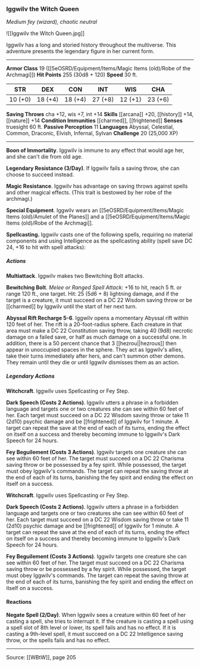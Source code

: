 ### Iggwilv the Witch Queen
_Medium fey (wizard), chaotic neutral_

![[Iggwilv the Witch Queen.jpg]]

Iggwilv has a long and storied history throughout the multiverse. This adventure presents the legendary figure in her current form.




---

**Armor Class** 19 ([[5eOSRD/Equipment/Items/Magic Items (old)/Robe of the Archmagi]])
**Hit Points** 255 (30d8 + 120)
**Speed** 30 ft.

| STR     | DEX     | CON     | INT     | WIS     | CHA     |
|---------|---------|---------|---------|---------|---------|
| 10 (+0) | 18 (+4) | 18 (+4) | 27 (+8) | 12 (+1) | 23 (+6) |

**Saving Throws** cha +12, wis +7, int +14
**Skills** [[arcana]] +20, [[history]] +14, [[nature]] +14
**Condition Immunities** [[charmed]], [[frightened]]
**Senses** truesight 60 ft.
**Passive Perception** 11
**Languages** Abyssal, Celestial, Common, Draconic, Elvish, Infernal, Sylvan
**Challenge** 20 (25,000 XP)

---

**Boon of Immortality**. Iggwilv is immune to any effect that would age her, and she can't die from old age.

**Legendary Resistance (3/Day)**. If Iggwilv fails a saving throw, she can choose to succeed instead.

**Magic Resistance**. Iggwilv has advantage on saving throws against spells and other magical effects. (This trait is bestowed by her robe of the archmagi.)

**Special Equipment**. Iggwilv wears an [[5eOSRD/Equipment/Items/Magic Items (old)/Amulet of the Planes]] and a [[5eOSRD/Equipment/Items/Magic Items (old)/Robe of the Archmagi]].

**Spellcasting.** Iggwilv casts one of the following spells, requiring no material components and using Intelligence as the spellcasting ability (spell save DC 24, +16 to hit with spell attacks):

##### Actions
**Multiattack**. Iggwilv makes two Bewitching Bolt attacks.

**Bewitching Bolt**. _Melee or Ranged Spell Attack:_ +16 to hit, reach 5 ft. or range 120 ft., one target. Hit: 25 (5d6 + 8) lightning damage, and if the target is a creature, it must succeed on a DC 22 Wisdom saving throw or be [[charmed]] by Iggwilv until the start of her next turn.

**Abyssal Rift Recharge 5-6**. Iggwilv opens a momentary Abyssal rift within 120 feet of her. The rift is a 20-foot-radius sphere. Each creature in that area must make a DC 22 Constitution saving throw, taking 40 (9d8) necrotic damage on a failed save, or half as much damage on a successful one. In addition, there is a 50 percent chance that 3 [[hezrou||hezrous]] then appear in unoccupied spaces in the sphere. They act as Iggwilv's allies, take their turns immediately after hers, and can't summon other demons. They remain until they die or until Iggwilv dismisses them as an action.

##### Legendary Actions
**Witchcraft**. Iggwilv uses Spellcasting or Fey Step.

**Dark Speech (Costs 2 Actions)**. Iggwilv utters a phrase in a forbidden language and targets one or two creatures she can see within 60 feet of her. Each target must succeed on a DC 22 Wisdom saving throw or take 11 (2d10) psychic damage and be [[frightened]] of Iggwilv for 1 minute. A target can repeat the save at the end of each of its turns, ending the effect on itself on a success and thereby becoming immune to Iggwilv's Dark Speech for 24 hours.

**Fey Beguilement (Costs 3 Actions)**. Iggwilv targets one creature she can see within 60 feet of her. The target must succeed on a DC 22 Charisma saving throw or be possessed by a fey spirit. While possessed, the target must obey Iggwilv's commands. The target can repeat the saving throw at the end of each of its turns, banishing the fey spirit and ending the effect on itself on a success.

**Witchcraft**. Iggwilv uses Spellcasting or Fey Step.

**Dark Speech (Costs 2 Actions)**. Iggwilv utters a phrase in a forbidden language and targets one or two creatures she can see within 60 feet of her. Each target must succeed on a DC 22 Wisdom saving throw or take 11 (2d10) psychic damage and be [[frightened]] of Iggwilv for 1 minute. A target can repeat the save at the end of each of its turns, ending the effect on itself on a success and thereby becoming immune to Iggwilv's Dark Speech for 24 hours.

**Fey Beguilement (Costs 3 Actions)**. Iggwilv targets one creature she can see within 60 feet of her. The target must succeed on a DC 22 Charisma saving throw or be possessed by a fey spirit. While possessed, the target must obey Iggwilv's commands. The target can repeat the saving throw at the end of each of its turns, banishing the fey spirit and ending the effect on itself on a success.

#### Reactions
**Negate Spell (2/Day)**. When Iggwilv sees a creature within 60 feet of her casting a spell, she tries to interrupt it. If the creature is casting a spell using a spell slot of 8th level or lower, its spell fails and has no effect. If it is casting a 9th-level spell, it must succeed on a DC 22 Intelligence saving throw, or the spells fails and has no effect.


---

Source: [[WBtW]], page 205